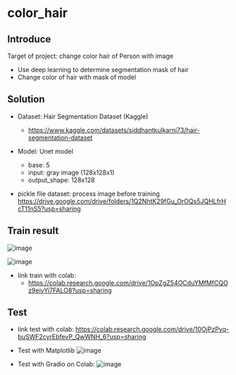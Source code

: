 # color_hair
## Introduce
Target of project: change color hair of Person with image

- Use deep learning to determine segmentation mask of hair
- Change color of hair with mask of model

## Solution

- Dataset: Hair Segmentation Dataset (Kaggle)
  + https://www.kaggle.com/datasets/siddhantkulkarni73/hair-segmentation-dataset
- Model: Unet model
  + base: 5
  + input: gray image (128x128x1)
  + output_shape: 128x128

- pickle file dataset: process image before training https://drive.google.com/drive/folders/1Q2NhtK29fGu_OrOQs5JQHLfrHcT11nS5?usp=sharing
## Train result

![image](https://github.com/khanhngt/color_hair/assets/117704439/be6aafe5-ccab-44f4-8a82-31194ac1790f)

![image](https://github.com/khanhngt/color_hair/assets/117704439/ffe7cb45-5432-492d-9963-939b68d998c8)

- link train with colab:
  + https://colab.research.google.com/drive/1OpZgZ54OCduYMfMfCQOz9eivYi7FALO8?usp=sharing

## Test

- link test with colab: https://colab.research.google.com/drive/10OjPzPyq-buSWF2cyrEbfevP_QwWNH_6?usp=sharing
- Test with Matplotlib
![image](https://github.com/khanhngt/color_hair/assets/117704439/0cc685f3-3f9c-4d2b-ab52-721f6d8ee6f0)


- Test with Gradio on Colab:
![image](https://github.com/khanhngt/color_hair/assets/117704439/b2ad6590-4da9-4888-b24b-061da04e446b)

